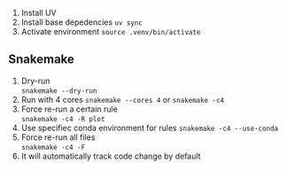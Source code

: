 1. Install UV
2. Install base depedencies `uv sync`
3. Activate environment `source .venv/bin/activate`

## Snakemake

1. Dry-run  
   `snakemake --dry-run`
2. Run with 4 cores
   `snakemake --cores 4` or `snakemake -c4`
3. Force re-run a certain rule  
    `snakemake -c4 -R plot`
4. Use specifiec conda environment for rules
    `snakemake -c4 --use-conda`
5. Force re-run all files  
   `snakemake -c4 -F`
6. It will automatically track code change by default